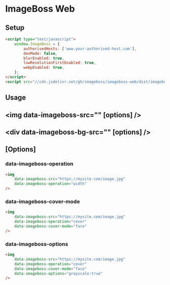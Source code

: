 # ImageBoss Web

## Setup
```html
<script type="text/javascript">
    window.ImageBoss = {
        authorisedHosts: ['www.your-authorised-host.com'],
        devMode: false,
        blurEnabled: true,
        lowResolutionFirstEnabled: true,
        webpEnabled: true,
    };
</script>
<script src="//cdn.jsdelivr.net/gh/imageboss/imageboss-web/dist/imageboss.min.js" type="text/javascript"></script>
```
## Usage
## <img data-imageboss-src="" [options] />
## <div data-imageboss-bg-src="" [options] />

## [Options]
### data-imageboss-operation
```html
<img
    data-imageboss-src="https://mysite.com/image.jpg"
    data-imageboss-operation="width"
/>
```
### data-imageboss-cover-mode
```html
<img
    data-imageboss-src="https://mysite.com/image.jpg"
    data-imageboss-operation="cover"
    data-imageboss-cover-mode="face"
/>
```
### data-imageboss-options
```html
<img
    data-imageboss-src="https://mysite.com/image.jpg"
    data-imageboss-operation="cover"
    data-imageboss-cover-mode="face"
    data-imageboss-options="grayscale:true"
/>
```